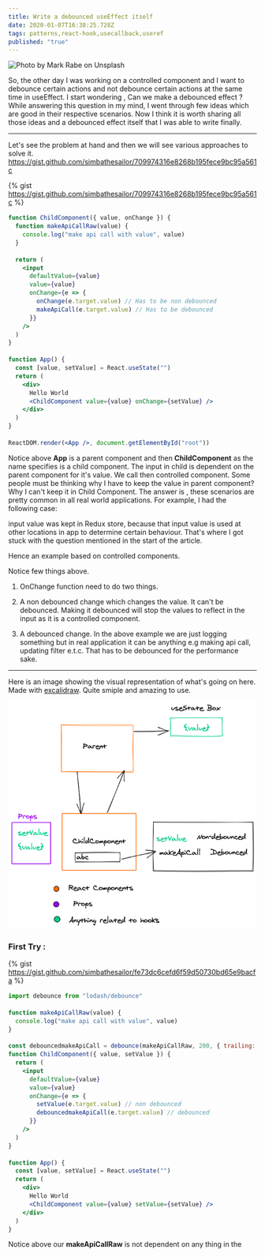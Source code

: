 ```yaml
---
title: Write a debounced useEffect itself
date: 2020-01-07T16:38:25.728Z
tags: patterns,react-hook,usecallback,useref
published: "true"
---
```


![Photo by Mark Rabe on Unsplash](https://images.unsplash.com/photo-1502780809386-f4ed7a4a4c59?ixlib=rb-1.2.1&ixid=eyJhcHBfaWQiOjEyMDd9&auto=format&fit=crop&w=800&q=60)

So, the other day I was working on a controlled component and I want to debounce certain actions and not debounce certain actions at the same time in useEffect. I start wondering , Can we make a debounced effect ?
While answering this question in my mind, I went through few ideas which are good in their respective scenarios. Now I think it is worth sharing all those ideas and a debounced effect itself that I was able to write finally.

---

Let's see the problem at hand and then we will see various approaches to solve it.
https://gist.github.com/simbathesailor/709974316e8268b195fece9bc95a561c

{% gist https://gist.github.com/simbathesailor/709974316e8268b195fece9bc95a561c %}

```jsx
function ChildComponent({ value, onChange }) {
  function makeApiCallRaw(value) {
    console.log("make api call with value", value)
  }

  return (
    <input
      defaultValue={value}
      value={value}
      onChange={e => {
        onChange(e.target.value) // Has to be non debounced
        makeApiCall(e.target.value) // Has to be debounced
      }}
    />
  )
}

function App() {
  const [value, setValue] = React.useState("")
  return (
    <div>
      Hello World
      <ChildComponent value={value} onChange={setValue} />
    </div>
  )
}

ReactDOM.render(<App />, document.getElementById("root"))
```

Notice above **App** is a parent component and then **ChildComponent** as the name specifies is a child component. The input in child is dependent on the parent component for it's value. We call then controlled component. Some people must be thinking why I have to keep the value in parent component? Why I can't keep it in Child Component. The answer is , these scenarios are pretty common in all real world applications. For example, I had the following case:

input value was kept in Redux store, because that input value is used at other locations in app to determine certain behaviour. That's where I got stuck with the question mentioned in the start of the article.

Hence an example based on controlled components.

Notice few things above.

1. OnChange function need to do two things.

2. A non debounced change which changes the value. It can't be debounced. Making it debounced will stop the values to reflect in the input as it is a controlled component.

3. A debounced change. In the above example we are just logging something but in real application it can be anything e.g making api call, updating filter e.t.c. That has to be debounced for the performance sake.

---

Here is an image showing the visual representation of what's going on here. Made with [excalidraw](https://www.excalidraw.com). Quite smiple and amazing to use.

![Problem Image](./debouncedeffectdraw1.png)

### First Try :

{% gist https://gist.github.com/simbathesailor/fe73dc6cefd6f59d50730bd65e9bacfa
%}

```jsx
import debounce from "lodash/debounce"

function makeApiCallRaw(value) {
  console.log("make api call with value", value)
}

const debouncedmakeApiCall = debounce(makeApiCallRaw, 200, { trailing: true })
function ChildComponent({ value, setValue }) {
  return (
    <input
      defaultValue={value}
      value={value}
      onChange={e => {
        setValue(e.target.value) // non debounced
        debouncedmakeApiCall(e.target.value) // debounced
      }}
    />
  )
}

function App() {
  const [value, setValue] = React.useState("")
  return (
    <div>
      Hello World
      <ChildComponent value={value} setValue={setValue} />
    </div>
  )
}
```

Notice above our **makeApiCallRaw** is not dependent on any thing in the

